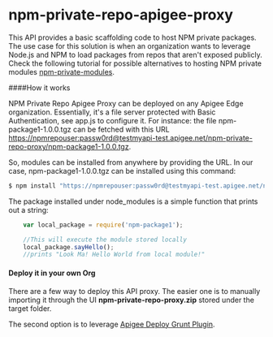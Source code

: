 npm-private-repo-apigee-proxy
======
This API provides a basic scaffolding code to host NPM private packages. The use case for this solution is when an organization wants to leverage Node.js and NPM to load packages from repos that aren't exposed publicly. Check the following tutorial for possible alternatives to hosting NPM private modules [npm-private-modules](https://github.com/dzuluaga/apigee-tutorials/tree/master/apiproxies/npm-local-private-module).

####How it works

NPM Private Repo Apigee Proxy can be deployed on any Apigee Edge organization. Essentially, it's a file server protected with Basic Authentication, see app.js to configure it. For instance: the file npm-package1-1.0.0.tgz can be fetched with this URL [https://npmrepouser:passw0rd@testmyapi-test.apigee.net/npm-private-repo-proxy/npm-package1-1.0.0.tgz](https://npmrepouser:passw0rd@testmyapi-test.apigee.net/npm-private-repo-proxy/npm-package1-1.0.0.tgz).

So, modules can be installed from anywhere by providing the URL. In our case, npm-package1-1.0.0.tgz can be installed using this command:

```bash
$ npm install "https://npmrepouser:passw0rd@testmyapi-test.apigee.net/npm-private-repo-proxy/npm-package1-1.0.0.tgz" --save
```

The package installed under node_modules is a simple function that prints out a string:

```javascript
    var local_package = require('npm-package1');

    //This will execute the module stored locally
    local_package.sayHello();
    //prints "Look Ma! Hello World from local module!"
```

#### Deploy it in your own Org

There are a few way to deploy this API proxy. The easier one is to manually importing it through the UI **npm-private-repo-proxy.zip** stored under the target folder.

The second option is to leverage [Apigee Deploy Grunt Plugin](https://github.com/dzuluaga/generator-apigee-deploy-grunt-api).